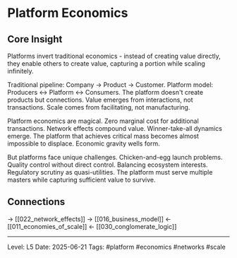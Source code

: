 # Platform Economics

## Core Insight
Platforms invert traditional economics - instead of creating value directly, they enable others to create value, capturing a portion while scaling infinitely.

Traditional pipeline: Company → Product → Customer. Platform model: Producers ↔ Platform ↔ Consumers. The platform doesn't create products but connections. Value emerges from interactions, not transactions. Scale comes from facilitating, not manufacturing.

Platform economics are magical. Zero marginal cost for additional transactions. Network effects compound value. Winner-take-all dynamics emerge. The platform that achieves critical mass becomes almost impossible to displace. Economic gravity wells form.

But platforms face unique challenges. Chicken-and-egg launch problems. Quality control without direct control. Balancing ecosystem interests. Regulatory scrutiny as quasi-utilities. The platform must serve multiple masters while capturing sufficient value to survive.

## Connections
→ [[022_network_effects]]
→ [[016_business_model]]
← [[011_economies_of_scale]]
← [[030_conglomerate_logic]]

---
Level: L5
Date: 2025-06-21
Tags: #platform #economics #networks #scale